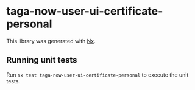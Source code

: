 # taga-now-user-ui-certificate-personal

This library was generated with [Nx](https://nx.dev).

## Running unit tests

Run `nx test taga-now-user-ui-certificate-personal` to execute the unit tests.
